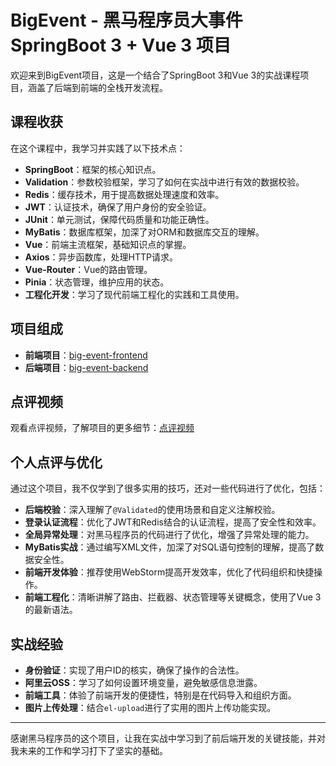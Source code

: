 # BigEvent - 黑马程序员大事件 SpringBoot 3 + Vue 3 项目

欢迎来到BigEvent项目，这是一个结合了SpringBoot 3和Vue 3的实战课程项目，涵盖了后端到前端的全栈开发流程。

## 课程收获

在这个课程中，我学习并实践了以下技术点：

- **SpringBoot**：框架的核心知识点。
- **Validation**：参数校验框架，学习了如何在实战中进行有效的数据校验。
- **Redis**：缓存技术，用于提高数据处理速度和效率。
- **JWT**：认证技术，确保了用户身份的安全验证。
- **JUnit**：单元测试，保障代码质量和功能正确性。
- **MyBatis**：数据库框架，加深了对ORM和数据库交互的理解。
- **Vue**：前端主流框架，基础知识点的掌握。
- **Axios**：异步函数库，处理HTTP请求。
- **Vue-Router**：Vue的路由管理。
- **Pinia**：状态管理，维护应用的状态。
- **工程化开发**：学习了现代前端工程化的实践和工具使用。

## 项目组成

- **前端项目**：[big-event-frontend](https://github.com/BaichuanTang/BigEvent/tree/main/big-event-frontend)
- **后端项目**：[big-event-backend](https://github.com/BaichuanTang/BigEvent/tree/main/big-event-backend)

## 点评视频

观看点评视频，了解项目的更多细节：[点评视频](https://www.bilibili.com/video/BV1Ga4y1S7jc/)

## 个人点评与优化

通过这个项目，我不仅学到了很多实用的技巧，还对一些代码进行了优化，包括：

- **后端校验**：深入理解了`@Validated`的使用场景和自定义注解校验。
- **登录认证流程**：优化了JWT和Redis结合的认证流程，提高了安全性和效率。
- **全局异常处理**：对黑马程序员的代码进行了优化，增强了异常处理的能力。
- **MyBatis实战**：通过编写XML文件，加深了对SQL语句控制的理解，提高了数据安全性。
- **前端开发体验**：推荐使用WebStorm提高开发效率，优化了代码组织和快捷操作。
- **前端工程化**：清晰讲解了路由、拦截器、状态管理等关键概念，使用了Vue 3的最新语法。

## 实战经验

- **身份验证**：实现了用户ID的核实，确保了操作的合法性。
- **阿里云OSS**：学习了如何设置环境变量，避免敏感信息泄露。
- **前端工具**：体验了前端开发的便捷性，特别是在代码导入和组织方面。
- **图片上传处理**：结合`el-upload`进行了实用的图片上传功能实现。

---

感谢黑马程序员的这个项目，让我在实战中学习到了前后端开发的关键技能，并对我未来的工作和学习打下了坚实的基础。




